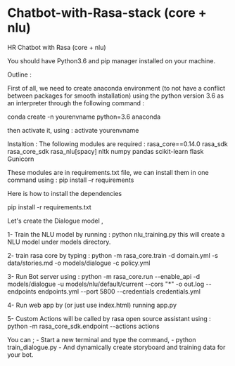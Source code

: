 # Chatbot-with-Rasa-stack (core + nlu)
HR Chatbot with Rasa (core + nlu)

You should have Python3.6 and pip manager installed on your machine.

Outline : 

First of all, we need to create anaconda environment (to not have a conflict between packages for smooth installation) using the python version 3.6 as an interpreter through the following command : 

conda create -n yourenvname python=3.6 anaconda  

then activate it, using : activate yourenvname 

 
Instaltion : The following modules are required : 
                 rasa_core==0.14.0 
                 rasa_sdk 
                 rasa_core_sdk 
                 rasa_nlu[spacy] 
                 nltk 
                 numpy 
                 pandas 
                 scikit-learn 
                 flask 
                 Gunicorn 

These modules are in requirements.txt file, we can install them in one command using : pip install –r requirements 

Here is how to install the dependencies

pip install -r requirements.txt



Let's create the Dialogue model ,

1- Train the NLU model by running : python nlu_training.py
   this will create a NLU model under models directory.

2- train rasa core by typing :
   python -m rasa_core.train -d domain.yml -s data/stories.md -o models/dialogue -c policy.yml


3- Run Bot server using : 
   python -m rasa_core.run --enable_api -d models/dialogue -u models/nlu/default/current --cors "*" -o out.log --endpoints endpoints.yml --port 5800 --credentials   credentials.yml


4- Run web app by (or just use index.html)
   running app.py


5- Custom Actions will be called by rasa open source assistant using : python -m rasa_core_sdk.endpoint --actions actions









You can ; - Start a new terminal and type the command,
          - python train_dialogue.py
          - And dynamically create storyboard and training data for your bot.
